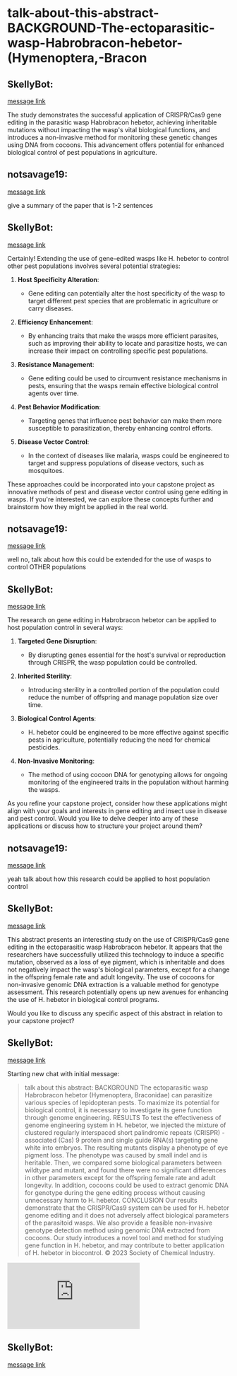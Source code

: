 # talk-about-this-abstract-BACKGROUND-The-ectoparasitic-wasp-Habrobracon-hebetor-(Hymenoptera,-Bracon

## **SkellyBot**:

 [message link](https://discord.com/channels/1194766712680222800/1219762300722876436/1219762885148938240) 

 The study demonstrates the successful application of CRISPR/Cas9 gene editing in the parasitic wasp Habrobracon hebetor, achieving inheritable mutations without impacting the wasp's vital biological functions, and introduces a non-invasive method for monitoring these genetic changes using DNA from cocoons. This advancement offers potential for enhanced biological control of pest populations in agriculture.

## **notsavage19**:

 [message link](https://discord.com/channels/1194766712680222800/1219762300722876436/1219762883559424050) 

 give a summary of the paper that is 1-2 sentences

## **SkellyBot**:

 [message link](https://discord.com/channels/1194766712680222800/1219762300722876436/1219762717943009310) 

 Certainly! Extending the use of gene-edited wasps like H. hebetor to control other pest populations involves several potential strategies:

1. **Host Specificity Alteration**:
   - Gene editing can potentially alter the host specificity of the wasp to target different pest species that are problematic in agriculture or carry diseases.

2. **Efficiency Enhancement**:
   - By enhancing traits that make the wasps more efficient parasites, such as improving their ability to locate and parasitize hosts, we can increase their impact on controlling specific pest populations.

3. **Resistance Management**:
   - Gene editing could be used to circumvent resistance mechanisms in pests, ensuring that the wasps remain effective biological control agents over time.

4. **Pest Behavior Modification**:
   - Targeting genes that influence pest behavior can make them more susceptible to parasitization, thereby enhancing control efforts.

5. **Disease Vector Control**:
   - In the context of diseases like malaria, wasps could be engineered to target and suppress populations of disease vectors, such as mosquitoes.

These approaches could be incorporated into your capstone project as innovative methods of pest and disease vector control using gene editing in wasps. If you're interested, we can explore these concepts further and brainstorm how they might be applied in the real world.

## **notsavage19**:

 [message link](https://discord.com/channels/1194766712680222800/1219762300722876436/1219762716420603924) 

 well no, talk about how this could be extended for the use of wasps to control OTHER populations

## **SkellyBot**:

 [message link](https://discord.com/channels/1194766712680222800/1219762300722876436/1219762517757268048) 

 The research on gene editing in Habrobracon hebetor can be applied to host population control in several ways:

1. **Targeted Gene Disruption**:
   - By disrupting genes essential for the host's survival or reproduction through CRISPR, the wasp population could be controlled.
   
2. **Inherited Sterility**:
   - Introducing sterility in a controlled portion of the population could reduce the number of offspring and manage population size over time.
   
3. **Biological Control Agents**:
   - H. hebetor could be engineered to be more effective against specific pests in agriculture, potentially reducing the need for chemical pesticides.

4. **Non-Invasive Monitoring**:
   - The method of using cocoon DNA for genotyping allows for ongoing monitoring of the engineered traits in the population without harming the wasps.

As you refine your capstone project, consider how these applications might align with your goals and interests in gene editing and insect use in disease and pest control. Would you like to delve deeper into any of these applications or discuss how to structure your project around them?

## **notsavage19**:

 [message link](https://discord.com/channels/1194766712680222800/1219762300722876436/1219762513869275219) 

 yeah talk about how this research could be applied to host population control

## **SkellyBot**:

 [message link](https://discord.com/channels/1194766712680222800/1219762300722876436/1219762307609923684) 

 This abstract presents an interesting study on the use of CRISPR/Cas9 gene editing in the ectoparasitic wasp Habrobracon hebetor. It appears that the researchers have successfully utilized this technology to induce a specific mutation, observed as a loss of eye pigment, which is inheritable and does not negatively impact the wasp's biological parameters, except for a change in the offspring female rate and adult longevity. The use of cocoons for non-invasive genomic DNA extraction is a valuable method for genotype assessment. This research potentially opens up new avenues for enhancing the use of H. hebetor in biological control programs. 

Would you like to discuss any specific aspect of this abstract in relation to your capstone project?

## **SkellyBot**:

 [message link](https://discord.com/channels/1194766712680222800/1219762300722876436/1219762303365415133) 

 Starting new chat with initial message:

> talk about this abstract: BACKGROUND The ectoparasitic wasp Habrobracon hebetor (Hymenoptera, Braconidae) can parasitize various species of lepidopteran pests. To maximize its potential for biological control, it is necessary to investigate its gene function through genome engineering.  RESULTS To test the effectiveness of genome engineering system in H. hebetor, we injected the mixture of clustered regularly interspaced short palindromic repeats (CRISPR) -associated (Cas) 9 protein and single guide RNA(s) targeting gene white into embryos. The resulting mutants display a phenotype of eye pigment loss. The phenotype was caused by small indel and is heritable. Then, we compared some biological parameters between wildtype and mutant, and found there were no significant differences in other parameters except for the offspring female rate and adult longevity. In addition, cocoons could be used to extract genomic DNA for genotype during the gene editing process without causing unnecessary harm to H. hebetor.  CONCLUSION Our results demonstrate that the CRISPR/Cas9 system can be used for H. hebetor genome editing and it does not adversely affect biological parameters of the parasitoid wasps. We also provide a feasible non-invasive genotype detection method using genomic DNA extracted from cocoons. Our study introduces a novel tool and method for studying gene function in H. hebetor, and may contribute to better application of H. hebetor in biocontrol. © 2023 Society of Chemical Industry.

![chat-1219762300722876436.json](https://cdn.discordapp.com/attachments/1219762300722876436/1219762918258901003/chat-1219762300722876436.json?ex=6615b63d&is=6603413d&hm=2899ac53750d5149be0e3f329fb15c98dcddab5a3fd12c29991b2823f2dbeea6&)

## **SkellyBot**:

 [message link](https://discord.com/channels/1194766712680222800/1219762300722876436/1219762301842751508) 

 

